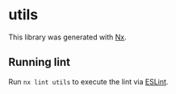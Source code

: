 # utils

This library was generated with [Nx](https://nx.dev).

## Running lint

Run `nx lint utils` to execute the lint via [ESLint](https://eslint.org/).
